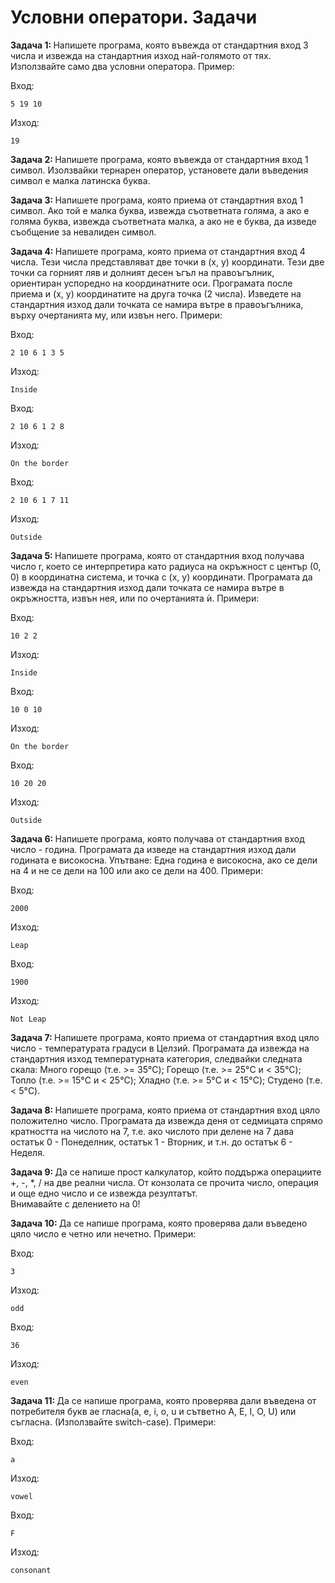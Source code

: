 <h1> Условни оператори. Задачи</h1>

<p><strong>Задача 1: </strong> Напишете програма, която въвежда от стандартния вход 3 числа и извежда на стандартния изход най-голямото от тях. Използвайте само два условни оператора. Пример: </p>
<p> Вход: </p>

```
5 19 10
```
<p> Изход: </p>

```
19
```
<p> <strong>Задача 2: </strong>Напишете програма, която въвежда от стандартния вход 1 символ. Изолзвайки тернарен оператор, установете дали въведения символ е малка латинска буква. </p>

<p><strong>Задача 3: </strong>Напишете програма, която приема от стандартния вход 1 символ. Ако той е малка буква, извежда съответната голяма, а ако е голяма буква, извежда съответната малка, а ако не е 
буква, да изведе съобщение за невалиден символ.</p>

<p><strong>Задача 4: </strong> Напишете програма, която приема от стандартния вход 4 числа. Тези числа представляват две точки в (x, y) координати. Тези две точки са горният ляв и долният десен ъгъл на 
правоъгълник, ориентиран успоредно на координатните оси. Програмата после приема и (x, y) координатите на друга точка (2 числа). Изведете на стандартния изход дали точката се намира вътре в правоъгълника, върху 
очертанията му, или извън него. Примери: </p>
<p> Вход: </p>

```
2 10 6 1 3 5
```

<p> Изход: </p>

```
Inside
```

<p> Вход: </p>

```
2 10 6 1 2 8
```

<p> Изход: </p>

```
On the border
```

<p> Вход: </p>

```
2 10 6 1 7 11
```

<p> Изход: </p>

```
Outside
```

<p><strong>Задача 5: </strong>Напишете програма, която от стандартния вход получава число r, което се интерпретира като радиуса на окръжност с център (0, 0) в координатна система, и точка с (x, y) 
координати. Програмата да извежда на стандартния изход дали точката се намира вътре в окръжността, извън нея, или по очертанията ѝ. Примери: </p>
<p> Вход: </p>

```
10 2 2
```

<p> Изход: </p>

```
Inside
```

<p> Вход: </p>

```
10 0 10
```

<p> Изход: </p>

```
On the border
```

<p> Вход: </p>

```
10 20 20
```

<p> Изход: </p>

```
Outside
```

<p><strong> Задача 6: </strong>Напишете програма, която получава от стандартния вход число - година. Програмата да изведе на стандартния изход дали годината е високосна. Упътване: Една година е 
високосна, ако се дели на 4 и не се дели на 100 или ако се дели на 400. Примери: </p>
<p> Вход: </p>

```
2000
```

<p> Изход: </p>

```
Leap
```

<p> Вход: </p>

```
1900
```

<p> Изход: </p>

```
Not Leap
```

<p><strong> Задача 7: </strong>Напишете програма, която приема от стандартния вход цяло число - температурата градуси в Целзий. Програмата да извежда на стандартния изход температурната категория, 
следвайки следната скала: Много горещо (т.е. >= 35°C); Горещо (т.е. >= 25°C и < 35°C); Топло (т.е. >= 15°C и < 25°C); Хладно (т.е. >= 5°C и < 15°C); Студено (т.е. < 5°C). </p>

<p><strong>Задача 8: </strong>Напишете програма, която приема от стандартния вход цяло положително число. Програмата да извежда деня от седмицата спрямо кратността на числото на 7, т.е. ако числото 
при делене на 7 дава остатък 0 - Понеделник, остатък 1 - Вторник, и т.н. до остатък 6 - Неделя. </p>

<p><strong>Задача 9: </strong> Да се напише прост калкулатор, който поддържа операциите +, -, *, / на две реални числа. От конзолата се прочита число, операция и още едно число и се извежда резултатът. 
<br /> Внимавайте с делението на 0! </p>

<p><strong>Задача 10: </strong> Да се напише програма, която проверява дали въведено цяло число е четно или нечетно. Примери: </p>
<p> Вход: </p>

```
3
```
<p> Изход: </p>

```
odd
```

<p> Вход: </p>

```
36
```
<p> Изход: </p>

```
even
```

<p><strong>Задача 11: </strong> Да се напише програма, която проверява дали въведена от потребителя букв ае гласна(a, e, i, o, u и сътветно A, E, I, O, U) или съгласна. (Използвайте switch-case). Примери: </p>
<p> Вход: </p>

```
a
```
<p> Изход: </p>

```
vowel
```

<p> Вход: </p>

```
F
```
<p> Изход: </p>

```
consonant
```
